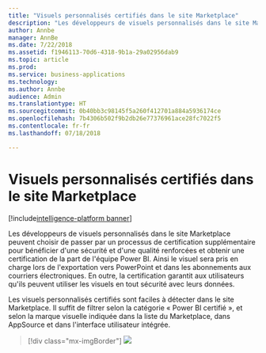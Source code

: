 ```yaml
---
title: "Visuels personnalisés certifiés dans le site Marketplace"
description: "Les développeurs de visuels personnalisés dans le site Marketplace peuvent choisir de passer par un processus de certification supplémentaire pour bénéficier d'une sécurité et d'une qualité renforcées et obtenir une certification de la part de l'équipe Power BI. Ainsi le visuel sera pris en charge lors de l'exportation vers PowerPoint et dans les abonnements aux courriers électroniques."
author: Annbe
manager: AnnBe
ms.date: 7/22/2018
ms.assetid: f1946113-70d6-4318-9b1a-29a02956dab9
ms.topic: article
ms.prod: 
ms.service: business-applications
ms.technology: 
ms.author: Annbe
audience: Admin
ms.translationtype: HT
ms.sourcegitcommit: 0b40bb3c98145f5a260f412701a884a5936174ce
ms.openlocfilehash: 7b4306b502f9b2db26e77376961ace28fc7022f5
ms.contentlocale: fr-fr
ms.lasthandoff: 07/18/2018

---
```

# <a name="certified-custom-visuals-in-the-marketplace"></a>Visuels personnalisés certifiés dans le site Marketplace

[!include[intelligence-platform banner](../../includes/intelligence-platform.md)]



Les développeurs de visuels personnalisés dans le site Marketplace peuvent choisir de passer par un processus de certification supplémentaire pour bénéficier d'une sécurité et d'une qualité renforcées et obtenir une certification de la part de l'équipe Power BI. Ainsi le visuel sera pris en charge lors de l'exportation vers PowerPoint et dans les abonnements aux courriers électroniques. En outre, la certification garantit aux utilisateurs qu'ils peuvent utiliser les visuels en tout sécurité avec leurs données.

Les visuels personnalisés certifiés sont faciles à détecter dans le site Marketplace. Il suffit de filtrer selon la catégorie « Power BI certifié », et selon la marque visuelle indiquée dans la liste du Marketplace, dans AppSource et dans l'interface utilisateur intégrée.

> [!div class="mx-imgBorder"]
> ![](media/certified-custom-visuals-marketplace-1.png)


